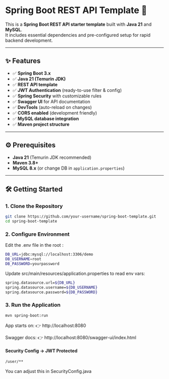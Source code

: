 # Spring Boot REST API Template 🚀

This is a **Spring Boot REST API starter template** built with **Java 21** and **MySQL**.  
It includes essential dependencies and pre-configured setup for rapid backend development.

---

## ✨ Features
- ✅ **Spring Boot 3.x**
- ✅ **Java 21 (Temurin JDK)**
- ✅ **REST API template**
- ✅ **JWT Authentication** (ready-to-use filter & config)
- ✅ **Spring Security** with customizable rules
- ✅ **Swagger UI** for API documentation
- ✅ **DevTools** (auto-reload on changes)
- ✅ **CORS enabled** (development friendly)
- ✅ **MySQL database integration**
- ✅ **Maven project structure**

---

## ⚙️ Prerequisites
- **Java 21** (Temurin JDK recommended)  
- **Maven 3.8+**  
- **MySQL 8.x** (or change DB in `application.properties`)  

---

## 🛠️ Getting Started

### 1. Clone the Repository
```bash
git clone https://github.com/your-username/spring-boot-template.git
cd spring-boot-template
```
### 2. Configure Environment

Edit the .env file in the root :
```bash
DB_URL=jdbc:mysql://localhost:3306/demo
DB_USERNAME=root
DB_PASSWORD=yourpassword
```

Update src/main/resources/application.properties to read env vars:
```bash
spring.datasource.url=${DB_URL}
spring.datasource.username=${DB_USERNAME}
spring.datasource.password=${DB_PASSWORD}
```

### 3. Run the Application
``` bash
mvn spring-boot:run
```

App starts on:
👉 http://localhost:8080

Swagger docs:
👉 http://localhost:8080/swagger-ui/index.html

#### Security Config -> JWT Protected
```bash
/user/**
```
You can adjust this in SecurityConfig.java
